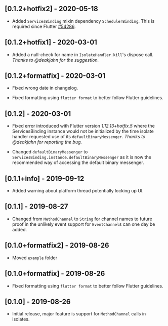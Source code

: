## [0.1.2+hotfix2] - 2020-05-18

* Added `ServicesBinding` mixin dependency `SchedulerBinding`. This is required since Flutter [#54286](https://github.com/flutter/flutter/pull/54286).

## [0.1.2+hotfix1] - 2020-03-01

* Added a null-check for name in `IsolateHandler.kill`'s dispose call. *Thanks
to @deakjahn for the suggestion.*

## [0.1.2+formatfix] - 2020-03-01

* Fixed wrong date in changelog.

* Fixed formatting using `flutter format` to better follow Flutter guidelines.

## [0.1.2] - 2020-03-01

* Fixed error introduced with Flutter version *1.12.13+hotfix.5* where the
ServicesBinding instance would not be initialized by the time isolate handler
requested use of its `defaultBinaryMessenger`. *Thanks to @deakjahn for
reporting the bug.*

* Changed `defaultBinaryMessenger` to
`ServicesBinding.instance.defaultBinaryMessenger` as it is now the recommended
way of accessing the default binary messenger.

## [0.1.1+info] - 2019-09-12

* Added warning about platform thread potentially locking up UI.

## [0.1.1] - 2019-08-27

* Changed from `MethodChannel` to `String` for channel names to future proof in
the unlikely event support for `EventChannel`s can one day be added.

## [0.1.0+formatfix2] - 2019-08-26

* Moved `example` folder


## [0.1.0+formatfix] - 2019-08-26

* Fixed formatting using `flutter format` to better follow Flutter guidelines.


## [0.1.0] - 2019-08-26

* Initial release, major feature is support for `MethodChannel` calls in isolates.
